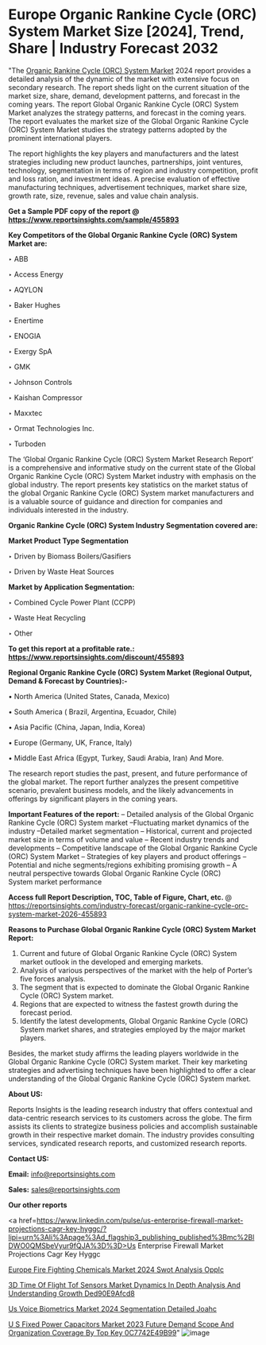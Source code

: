 # Europe Organic Rankine Cycle (ORC) System Market Size [2024], Trend, Share | Industry Forecast 2032

 "The <a href=https://www.reportsinsights.com/sample/455893>Organic Rankine Cycle (ORC) System Market</a> 2024 report provides a detailed analysis of the dynamic of the market with extensive focus on secondary research. The report sheds light on the current situation of the market size, share, demand, development patterns, and forecast in the coming years. The report Global Organic Rankine Cycle (ORC) System Market analyzes the strategy patterns, and forecast in the coming years. The report evaluates the market size of the Global Organic Rankine Cycle (ORC) System Market studies the strategy patterns adopted by the prominent international players.

The report highlights the key players and manufacturers and the latest strategies including new product launches, partnerships, joint ventures, technology, segmentation in terms of region and industry competition, profit and loss ration, and investment ideas. A precise evaluation of effective manufacturing techniques, advertisement techniques, market share size, growth rate, size, revenue, sales and value chain analysis.

<strong>Get a Sample PDF copy of the report @ <a href=https://www.reportsinsights.com/sample/455893 style=color:#0000ff;>https://www.reportsinsights.com/sample/455893</a></strong>

<strong>Key Competitors of the Global Organic Rankine Cycle (ORC) System Market are:</strong>

‣ ABB

‣ Access Energy

‣ AQYLON

‣ Baker Hughes

‣ Enertime

‣ ENOGIA

‣ Exergy SpA

‣ GMK

‣ Johnson Controls

‣ Kaishan Compressor

‣ Maxxtec

‣ Ormat Technologies Inc.

‣ Turboden

The ‘Global Organic Rankine Cycle (ORC) System Market Research Report’ is a comprehensive and informative study on the current state of the Global Organic Rankine Cycle (ORC) System Market industry with emphasis on the global industry. The report presents key statistics on the market status of the global Organic Rankine Cycle (ORC) System market manufacturers and is a valuable source of guidance and direction for companies and individuals interested in the industry.

<strong>Organic Rankine Cycle (ORC) System Industry Segmentation covered are:</strong>

<strong>Market Product Type Segmentation</strong>

‣ Driven by Biomass Boilers/Gasifiers

‣ Driven by Waste Heat Sources

<strong>Market by Application Segmentation:</strong>

‣ Combined Cycle Power Plant (CCPP)

‣ Waste Heat Recycling

‣ Other

<strong>To get this report at a profitable rate.: <a href=https://www.reportsinsights.com/discount/455893 style=color:#0000ff;>https://www.reportsinsights.com/discount/455893</a></strong>

<strong>Regional Organic Rankine Cycle (ORC) System Market (Regional Output, Demand &amp; Forecast by Countries):-</strong>

• North America (United States, Canada, Mexico)

• South America ( Brazil, Argentina, Ecuador, Chile)

• Asia Pacific (China, Japan, India, Korea)

• Europe (Germany, UK, France, Italy)

• Middle East Africa (Egypt, Turkey, Saudi Arabia, Iran) And More.

The research report studies the past, present, and future performance of the global market. The report further analyzes the present competitive scenario, prevalent business models, and the likely advancements in offerings by significant players in the coming years.

<strong>Important Features of the report:</strong>
– Detailed analysis of the Global Organic Rankine Cycle (ORC) System market
–Fluctuating market dynamics of the industry
–Detailed market segmentation
– Historical, current and projected market size in terms of volume and value
– Recent industry trends and developments
– Competitive landscape of the Global Organic Rankine Cycle (ORC) System Market
– Strategies of key players and product offerings
– Potential and niche segments/regions exhibiting promising growth
– A neutral perspective towards Global Organic Rankine Cycle (ORC) System market performance

<strong>Access full Report Description, TOC, Table of Figure, Chart, etc. </strong>@   <a href=https://reportsinsights.com/industry-forecast/organic-rankine-cycle-orc-system-market-2026-455893 style=color:#0000ff;>https://reportsinsights.com/industry-forecast/organic-rankine-cycle-orc-system-market-2026-455893</a>

<strong>Reasons to Purchase Global Organic Rankine Cycle (ORC) System Market Report:</strong>
1. Current and future of Global Organic Rankine Cycle (ORC) System market outlook in the developed and emerging markets.
2. Analysis of various perspectives of the market with the help of Porter’s five forces analysis.
3. The segment that is expected to dominate the Global Organic Rankine Cycle (ORC) System market.
4. Regions that are expected to witness the fastest growth during the forecast period.
5. Identify the latest developments, Global Organic Rankine Cycle (ORC) System market shares, and strategies employed by the major market players.

Besides, the market study affirms the leading players worldwide in the Global Organic Rankine Cycle (ORC) System market. Their key marketing strategies and advertising techniques have been highlighted to offer a clear understanding of the Global Organic Rankine Cycle (ORC) System market.

<strong><strong>About US</strong>:</strong>

Reports Insights is the leading research industry that offers contextual and data-centric research services to its customers across the globe. The firm assists its clients to strategize business policies and accomplish sustainable growth in their respective market domain. The industry provides consulting services, syndicated research reports, and customized research reports.

<strong>Contact US:</strong>

<p class=><b>Email:</b> <a href=mailto:info@reportsinsights.com>info@reportsinsights.com</a></p>
<p class=><b>Sales:</b> <a href=mailto:sales@reportsinsights.com>sales@reportsinsights.com</a></p>

<strong>Our other reports</strong>

<a href=https://www.linkedin.com/pulse/us-enterprise-firewall-market-projections-cagr-key-hyggc/?lipi=urn%3Ali%3Apage%3Ad_flagship3_publishing_published%3Bmc%2BlDWO0QMSbeVyur9fQJA%3D%3D>Us Enterprise Firewall Market Projections Cagr Key Hyggc</a>

<a href=https://www.linkedin.com/pulse/europe-fire-fighting-chemicals-market-2024-swot-analysis-opplc/>Europe Fire Fighting Chemicals Market 2024 Swot Analysis Opplc</a>

<a href=https://medium.com/@reportinsights.ja/3d-time-of-flight-tof-sensors-market-dynamics-in-depth-analysis-and-understanding-growth-ded90e9afcd8>3D Time Of Flight Tof Sensors Market Dynamics In Depth Analysis And Understanding Growth Ded90E9Afcd8</a>

<a href=https://www.linkedin.com/pulse/us-voice-biometrics-market-2024-segmentation-detailed-joahc/>Us Voice Biometrics Market 2024 Segmentation Detailed Joahc</a>

<a href=https://medium.com/@aaradhyashinde84758/u-s-fixed-power-capacitors-market-2023-future-demand-scope-and-organization-coverage-by-top-key-0c7742e49b99>U S Fixed Power Capacitors Market 2023 Future Demand Scope And Organization Coverage By Top Key 0C7742E49B99</a>"
![image](https://github.com/daminid12/RImarketresearch/assets/158430485/face42a6-7175-420c-8afb-f98eeca83303)

